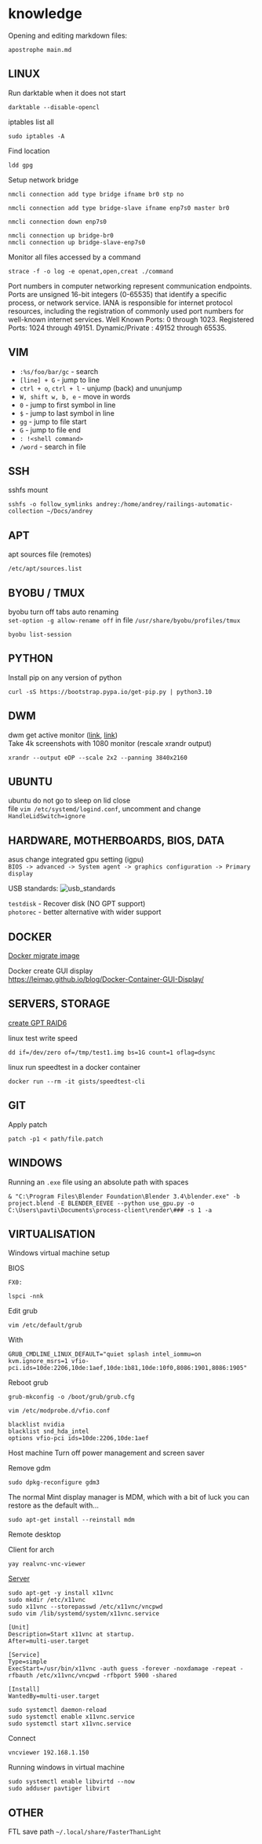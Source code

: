 # knowledge
Opening and editing markdown files:
```shell
apostrophe main.md
```

## LINUX
Run darktable when it does not start  
```shell
darktable --disable-opencl
```

iptables list all
```shell
sudo iptables -A
```

Find location
```shell
ldd gpg
```

Setup network bridge
```shell
nmcli connection add type bridge ifname br0 stp no

nmcli connection add type bridge-slave ifname enp7s0 master br0

nmcli connection down enp7s0

nmcli connection up bridge-br0
nmcli connection up bridge-slave-enp7s0
```

Monitor all files accessed by a command
```shell
strace -f -o log -e openat,open,creat ./command
```

Port numbers in computer networking represent communication endpoints. Ports are unsigned 16-bit integers (0-65535) that identify a specific process, or network service. IANA is responsible for internet protocol resources, including the registration of commonly used port numbers for well-known internet services.
Well Known Ports: 0 through 1023.
Registered Ports: 1024 through 49151.
Dynamic/Private : 49152 through 65535.

## VIM
* `:%s/foo/bar/gc` - search
* `[line] + G` - jump to line
* `ctrl + o`, `ctrl + l` - unjump (back) and ununjump
* `W, shift w, b, e` - move in words
* `0` - jump to first symbol in line
* `$` - jump to last symbol in line
* `gg` - jump to file start
* `G` - jump to file end
* `: !<shell command>`
* `/word` - search in file

## SSH
sshfs mount
```shell
sshfs -o follow_symlinks andrey:/home/andrey/railings-automatic-collection ~/Docs/andrey
```


## APT
apt sources file (remotes)
```shell
/etc/apt/sources.list
```

## BYOBU / TMUX
byobu turn off tabs auto renaming  
`set-option -g allow-rename off` in file `/usr/share/byobu/profiles/tmux`

```shell
byobu list-session
```


## PYTHON
Install pip on any version of python
```shell
curl -sS https://bootstrap.pypa.io/get-pip.py | python3.10
```

## DWM
dwm get active monitor ([link](https://www.reddit.com/r/suckless/comments/k7806r/querying_active_monitor_in_dwm/), [link](https://dwm.suckless.org/patches/ipc/))  
Take 4k screenshots with 1080 monitor (rescale xrandr output)
```shell
xrandr --output eDP --scale 2x2 --panning 3840x2160
```

## UBUNTU
ubuntu do not go to sleep on lid close  
file `vim /etc/systemd/logind.conf`, uncomment and change `HandleLidSwitch=ignore`

## HARDWARE, MOTHERBOARDS, BIOS, DATA
asus change integrated gpu setting (igpu)  
`BIOS -> advanced -> System agent -> graphics configuration -> Primary display`  

USB standards:
![usb_standards](images/usb_standards.jpg)

`testdisk` - Recover disk (NO GPT support)  
`photorec` - better alternative with wider support

## DOCKER
[Docker migrate image](https://stackoverflow.com/questions/23935141/how-to-copy-docker-images-from-one-host-to-another-without-using-a-repository)

Docker create GUI display  
https://leimao.github.io/blog/Docker-Container-GUI-Display/

## SERVERS, STORAGE
[create GPT RAID6](https://unix.stackexchange.com/questions/318098/mdadm-raid-implementation-with-gpt-partitioning)  

linux test write speed
```shell
dd if=/dev/zero of=/tmp/test1.img bs=1G count=1 oflag=dsync
```

linux run speedtest in a docker container
```shell
docker run --rm -it gists/speedtest-cli
```

## GIT
Apply patch
```shell
patch -p1 < path/file.patch
```

## WINDOWS
Running an `.exe` file using an absolute path with spaces
```shell
& "C:\Program Files\Blender Foundation\Blender 3.4\blender.exe" -b project.blend -E BLENDER_EEVEE --python use_gpu.py -o C:\Users\pavti\Documents\process-client\render\### -s 1 -a
```

## VIRTUALISATION
Windows virtual machine setup

BIOS
```shell
FX0:

lspci -nnk
```

Edit grub
```shell
vim /etc/default/grub
```
With
```shell
GRUB_CMDLINE_LINUX_DEFAULT="quiet splash intel_iommu=on kvm.ignore_msrs=1 vfio-pci.ids=10de:2206,10de:1aef,10de:1b81,10de:10f0,8086:1901,8086:1905"
```
Reboot grub
```shell
grub-mkconfig -o /boot/grub/grub.cfg
```

`vim /etc/modprobe.d/vfio.conf`
```shell
blacklist nvidia
blacklist snd_hda_intel
options vfio-pci ids=10de:2206,10de:1aef
```

Host machine
Turn off power management and screen saver

Remove gdm
```shell
sudo dpkg-reconfigure gdm3
```

The normal Mint display manager is MDM, which with a bit of luck you can restore as the default with... 
```shell
sudo apt-get install --reinstall mdm
```

Remote desktop

Client for arch
```shell
yay realvnc-vnc-viewer
```

[Server](https://community.linuxmint.com/tutorial/view/2334)

```shell
sudo apt-get -y install x11vnc
sudo mkdir /etc/x11vnc
sudo x11vnc --storepasswd /etc/x11vnc/vncpwd
sudo vim /lib/systemd/system/x11vnc.service
```

```
[Unit]
Description=Start x11vnc at startup.
After=multi-user.target

[Service]
Type=simple
ExecStart=/usr/bin/x11vnc -auth guess -forever -noxdamage -repeat -rfbauth /etc/x11vnc/vncpwd -rfbport 5900 -shared

[Install]
WantedBy=multi-user.target

sudo systemctl daemon-reload
sudo systemctl enable x11vnc.service
sudo systemctl start x11vnc.service
```

Connect
```shell
vncviewer 192.168.1.150
```

Running windows in virtual machine

```shell
sudo systemctl enable libvirtd --now
sudo adduser pavtiger libvirt
```

## OTHER
FTL save path `~/.local/share/FasterThanLight`
